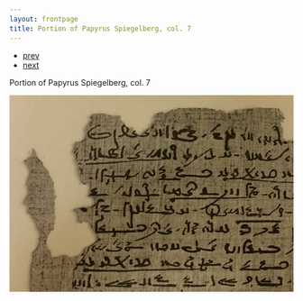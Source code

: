 ```yaml
---
layout: frontpage
title: Portion of Papyrus Spiegelberg, col. 7
---
```


<div class="navbar">
  <div class="navbar-inner">
      <ul class="nav">
          <li><a href="rqtlexper_fig2.html">prev</a></li>
          <li><a href="phyloqtl_fig2.html">next</a></li>
      </ul>
  </div>
</div>

Portion of Papyrus Spiegelberg, col. 7

![Portion of Papyrus Spiegelberg, col. 7](../bigpublpics/pspiegelberg.png)
